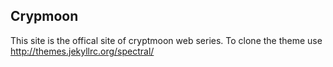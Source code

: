 ## Crypmoon   

This site is the offical site of cryptmoon web series. To clone the theme use  http://themes.jekyllrc.org/spectral/
